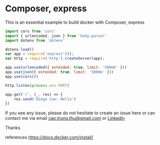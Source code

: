 # Composer, express
This is an essential example to build docker with Composer, express

``` javascript
import cors from 'cors'
import { urlencoded, json } from 'body-parser'
import dotenv from 'dotenv'

dotenv.load()
var app = require('express')();
var http = require('http').createServer(app);

app.use(urlencoded({ extended: true, limit: '500mb' }))
app.use(json({ extended: true, limit: '500mb' }))
app.use(cors())

http.listen(process.env.PORT)

app.get('/', (_, res) => {
	res.send('Diego Cao: Hello')
})

```

If you see any issue, please do not hesitate to create an issue here or can contact me via email cao.trung.thu@gmail.com or [Linkedin](https://www.linkedin.com/in/diegothucao/)

Thanks
	
references
https://docs.docker.com/install/	

